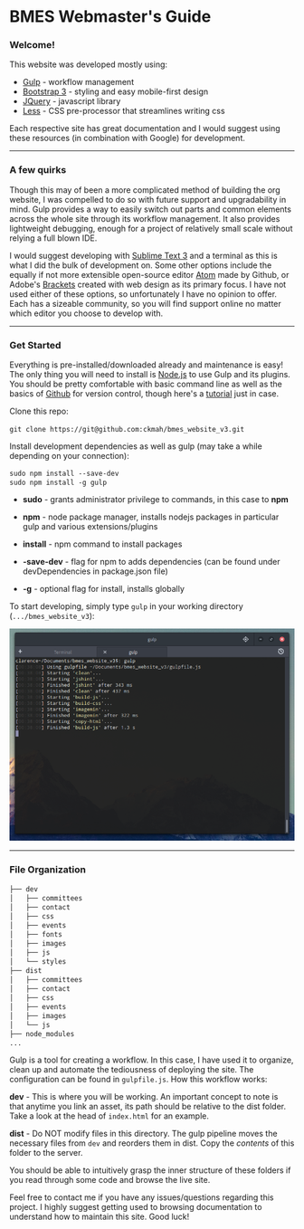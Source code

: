 # BMES Webmaster's Guide

### Welcome! ###

This website was developed mostly using:

- [Gulp](http://gulpjs.com/ "Gulp Homepage") - workflow management
- [Bootstrap 3](http://getbootstrap.com/ "Bootstrap Homepage") - styling and easy mobile-first design
- [JQuery](https://jquery.com/ "JQuery Homepage") - javascript library
- [Less](http://lesscss.org/ "Less Homepage") - CSS pre-processor that streamlines writing css

Each respective site has great documentation and I would suggest using these resources (in combination with Google) for development.

---

### A few quirks ###

Though this may of been a more complicated method of building the org website, I was compelled to do so with future support and upgradability in mind. Gulp provides a way to easily switch out parts and common elements across the whole site through its workflow management. It also provides lightweight debugging, enough for a project of relatively small scale without relying a full blown IDE.

I would suggest developing with [Sublime Text 3](http://www.sublimetext.com/3) and a terminal as this is what I did the bulk of development on. Some other options include the equally if not more extensible open-source editor [Atom](https://atom.io/ "Atom") made by Github, or Adobe's [Brackets](http://brackets.io/ "Brackets") created with web design as its primary focus. I have not used either of these options, so unfortunately I have no opinion to offer. Each has a sizeable community, so you will find support online no matter which editor you choose to develop with.

---

### Get Started ###


Everything is pre-installed/downloaded already and maintenance is easy! The only thing you will need to install is [Node.js](https://nodejs.org/en/ "Node.js Homepage") to use Gulp and its plugins. You should be pretty comfortable with basic command line as well as the basics of [Github](https://github.com/ "Github Homepage") for version control, though here's a [tutorial](https://help.github.com/articles/set-up-git/ "Set Up Git - User Documentation") just in case.


Clone this repo:

`git clone https://git@github.com:ckmah/bmes_website_v3.git`

Install development dependencies as well as gulp (may take a while depending on your connection):

```
sudo npm install --save-dev
sudo npm install -g gulp
```

- **sudo** - grants administrator privilege to commands, in this case to **npm**

- **npm** - node package manager, installs nodejs packages in particular gulp and various extensions/plugins

- **install** - npm command to install packages

- **-save-dev** - flag for npm to adds dependencies (can be found under devDependencies in package.json file)

- **-g** - optional flag for install, installs globally

To start developing, simply type `gulp` in your working directory (`.../bmes_website_v3`):

![Gulp demo](https://github.com/ckmah/bmes_website_v3/raw/master/readme_assets/gulp.png)

---

### File Organization ###

```
├── dev
│   ├── committees
│   ├── contact
│   ├── css
│   ├── events
│   ├── fonts
│   ├── images
│   ├── js
│   └── styles
├── dist
│   ├── committees
│   ├── contact
│   ├── css
│   ├── events
│   ├── images
│   └── js
├── node_modules
...
```

Gulp is a tool for creating a workflow. In this case, I have used it to organize, clean up and automate the tediousness of deploying the site. The configuration can be found in `gulpfile.js`. How this workflow works:

**dev** - This is where you will be working. An important concept to note is that anytime you link an asset, its path should be relative to the dist folder. Take a look at the head of `index.html` for an example.

**dist** - Do NOT modify files in this directory. The gulp pipeline moves the necessary files from `dev` and reorders them in dist. Copy the *contents* of this folder to the server.

You should be able to intuitively grasp the inner structure of these folders if you read through some code and browse the live site.

Feel free to contact me if you have any issues/questions regarding this project. I highly suggest getting used to browsing documentation to understand how to maintain this site. Good luck!